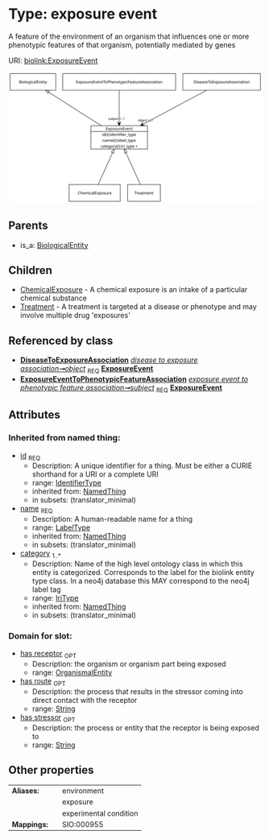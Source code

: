 
# Type: exposure event


A feature of the environment of an organism that influences one or more phenotypic features of that organism, potentially mediated by genes

URI: [biolink:ExposureEvent](https://w3id.org/biolink/vocab/ExposureEvent)


![img](images/ExposureEvent.svg)

## Parents

 *  is_a: [BiologicalEntity](BiologicalEntity.md)

## Children

 * [ChemicalExposure](ChemicalExposure.md) - A chemical exposure is an intake of a particular chemical substance
 * [Treatment](Treatment.md) - A treatment is targeted at a disease or phenotype and may involve multiple drug 'exposures'

## Referenced by class

 *  **[DiseaseToExposureAssociation](DiseaseToExposureAssociation.md)** *[disease to exposure association➞object](disease_to_exposure_association_object.md)*  <sub>REQ</sub>  **[ExposureEvent](ExposureEvent.md)**
 *  **[ExposureEventToPhenotypicFeatureAssociation](ExposureEventToPhenotypicFeatureAssociation.md)** *[exposure event to phenotypic feature association➞subject](exposure_event_to_phenotypic_feature_association_subject.md)*  <sub>REQ</sub>  **[ExposureEvent](ExposureEvent.md)**

## Attributes


### Inherited from named thing:

 * [id](id.md)  <sub>REQ</sub>
    * Description: A unique identifier for a thing. Must be either a CURIE shorthand for a URI or a complete URI
    * range: [IdentifierType](types/IdentifierType.md)
    * inherited from: [NamedThing](NamedThing.md)
    * in subsets: (translator_minimal)
 * [name](name.md)  <sub>REQ</sub>
    * Description: A human-readable name for a thing
    * range: [LabelType](types/LabelType.md)
    * inherited from: [NamedThing](NamedThing.md)
    * in subsets: (translator_minimal)
 * [category](category.md)  <sub>1..*</sub>
    * Description: Name of the high level ontology class in which this entity is categorized. Corresponds to the label for the biolink entity type class. In a neo4j database this MAY correspond to the neo4j label tag
    * range: [IriType](types/IriType.md)
    * inherited from: [NamedThing](NamedThing.md)
    * in subsets: (translator_minimal)

### Domain for slot:

 * [has receptor](has_receptor.md)  <sub>OPT</sub>
    * Description: the organism or organism part being exposed
    * range: [OrganismalEntity](OrganismalEntity.md)
 * [has route](has_route.md)  <sub>OPT</sub>
    * Description: the process that results in the stressor coming into direct contact with the receptor
    * range: [String](types/String.md)
 * [has stressor](has_stressor.md)  <sub>OPT</sub>
    * Description: the process or entity that the receptor is being exposed to
    * range: [String](types/String.md)

## Other properties

|  |  |  |
| --- | --- | --- |
| **Aliases:** | | environment |
|  | | exposure |
|  | | experimental condition |
| **Mappings:** | | SIO:000955 |

